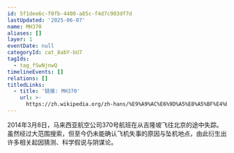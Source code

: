 ```yaml
---
id: 5f1dee6c-f0fb-4400-a85c-f4d7c903df7d
lastUpdated: '2025-06-07'
name: MH370
aliases: []
layer: 1
eventDate: null
categoryId: cat_8abY-bU7
tagIds:
  - tag_fSwNjnwQ
timelineEvents: []
relations: []
titledLinks:
  - title: '链接: MH370'
    url: >-
      https://zh.wikipedia.org/zh-hans/%E9%A9%AC%E6%9D%A5%E8%A5%BF%E4%BA%9A%E8%88%AA%E7%A9%BA370%E5%8F%B7%E7%8F%AD%E6%9C%BA%E7%A9%BA%E9%9A%BE
---
```

2014年3月8日，马来西亚航空公司370号航班在从吉隆坡飞往北京的途中失踪。虽然经过大范围搜索，但至今仍未能确认飞机失事的原因与坠机地点，由此衍生出许多相关起因猜测、科学假说与阴谋论。
